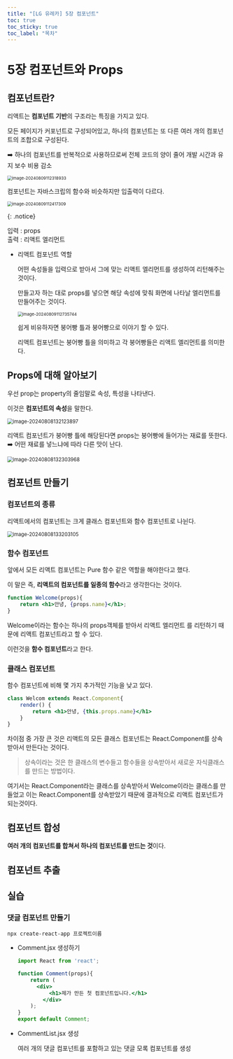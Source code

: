 ```yaml
---
title: "[LG 유레카] 5장 컴포넌트"
toc: true
toc_sticky: true
toc_label: "목차"
---
```


# 5장 컴포넌트와 Props

## 컴포넌트란?

리액트는 **컴포넌트 기반**의 구조라는 특징을 가지고 있다.

모든 페이지가 커포넌트로 구성되어있고, 하나의 컴포넌트는 또 다른 여러 개의 컴포넌트의 조합으로 구성된다.

➡️ 하나의 컴포넌트를 반복적으로 사용하므로써 전체 코드의 양이 줄어 개발 시간과 유지 보수 비용 감소



<img src="/../../images/2024-08-08-컴포넌트/image-20240809112318933.png" alt="image-20240809112318933" style="zoom:67%;" />

컴포넌트는 자바스크립의 함수와 비슷하지만 입출력이 다르다.

<img src="/../../images/2024-08-08-컴포넌트/image-20240809112417309.png" alt="image-20240809112417309" style="zoom:67%;" />

{: .notice}

입력 : props<br>출력 : 리액트 엘리먼트



- 리액트 컴포넌트 역할

  어떤 속성들을 입력으로 받아서 그에 맞는 리액트 엘리먼트를 생성하여 리턴해주는 것이다.

  만들고자 하는 대로 props를 넣으면 해당 속성에 맞춰 화면에 나타날 엘리먼트를 만들어주는 것이다.

  <img src="/../../images/2024-08-08-컴포넌트/image-20240809112735744.png" alt="image-20240809112735744" style="zoom:67%;" />

  쉽게 비유하자면 붕어빵 틀과 붕어빵으로 이야기 할 수 있다.

  리액트 컴포넌트는 붕어빵 틀을 의미하고 각 붕어빵들은 리액트 엘리먼트를 의미한다.

  

## Props에 대해 알아보기

우선 prop는 property의 줄임말로 속성, 특성을 나타낸다. 

이것은 **컴포넌트의 속성**을 말한다.

<img src="/../../images/2024-08-08-컴포넌트/image-20240808132123897.png" alt="image-20240808132123897" style="zoom:80%;" />

리액트 컴포넌트가 붕어빵 틀에 해당된다면 props는 붕어빵에 들어가는 재료를 뜻한다. ➡️ 어떤 재료를 넣느냐에 따라 다른 맛이 난다.

<img src="/../../images/2024-08-08-컴포넌트/image-20240808132303968.png" alt="image-20240808132303968" style="zoom:80%;" />



## 컴포넌트 만들기

### 컴포넌트의 종류

리액트에서의 컴포넌트는 크게 클래스 컴포넌트와 함수 컴포넌트로 나뉜다.

<img src="/../../images/2024-08-08-컴포넌트/image-20240808133203105.png" alt="image-20240808133203105" style="zoom:80%;" />

### 함수 컴포넌트

앞에서 모든 리액트 컴포넌트는 Pure 함수 같은 역할을 해야한다고 했다.

이 말은 즉, **리액트의 컴포넌트를 일종의 함수**라고 생각한다는 것이다. 

``` jsx
function Welcome(props){
    return <h1>안녕, {props.name}</h1>;
}
```

Welcome이라는 함수는 하나의 props객체를 받아서 리액트 엘리먼트 를 리턴하기 때문에 리액트 컴포넌트라고 할 수 있다. 

이런것을 <span class="hlm">**함수 컴포넌트**</span>라고 한다.

### 클래스 컴포넌트

함수 컴포넌트에 비해 몇 가지 추가적인 기능을 낮고 있다.

``` jsx
class Welcom extends React.Component{
    render() {
        return <h1>안녕, {this.props.name}</h1>
    }
}
```

차이점 중 가장 큰 것은 리액트의 모든 클래스 컴포넌트는 React.Component를 상속 받아서 만든다는 것이다. 

> 상속이라는 것은 한 클래스의 변수들고 함수들을 상속받아서 새로운 자식클래스를 만드는 방법이다.

 여기서는 React.Component라는 클래스를 상속받아서 Welcome이라는 클래스를 만들었고 이는 React.Component를 상속받았기 때문에 결과적으로 리액트 컴포넌트가 되는것이다.

## 컴포넌트 합성

**여러 개의 컴포넌트를 합쳐서 하나의 컴포넌트를 만드는 것**이다.



## 컴포넌트 추출

## 실습

### 댓글 컴포넌트 만들기

`npx create-react-app 프로젝트이름`

- Comment.jsx 생성하기

  ``` jsx
  import React from 'react';
  
  function Comment(props){
      return (
      	<div>
          	<h1>제가 만든 첫 컴포넌트입니다.</h1>
          </div>
      );
  }
  export default Comment;
  ```

- CommentList.jsx 생성

  여러 개의 댓글 컴포넌트를 포함하고 있는 댓글 모록 컴포넌트를 생성 